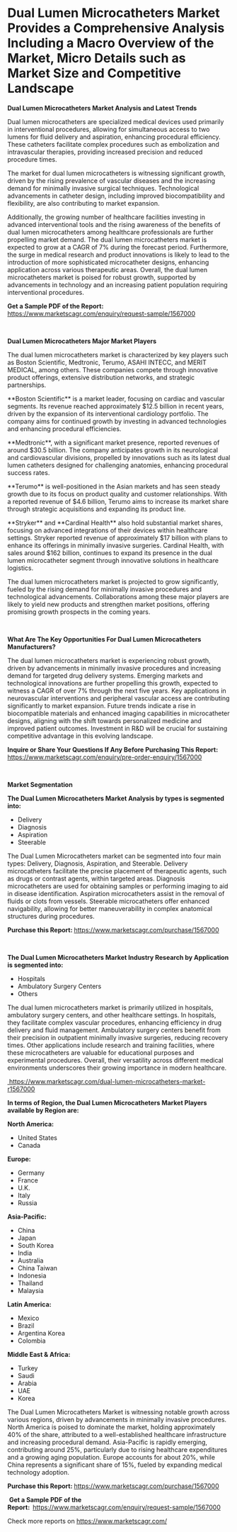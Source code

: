 <p><h1>Dual Lumen Microcatheters Market Provides a Comprehensive Analysis Including a Macro Overview of the Market, Micro Details such as Market Size and Competitive Landscape</h1></p><p><strong>Dual Lumen Microcatheters Market Analysis and Latest Trends</strong></p>
<p><p>Dual lumen microcatheters are specialized medical devices used primarily in interventional procedures, allowing for simultaneous access to two lumens for fluid delivery and aspiration, enhancing procedural efficiency. These catheters facilitate complex procedures such as embolization and intravascular therapies, providing increased precision and reduced procedure times.</p><p>The market for dual lumen microcatheters is witnessing significant growth, driven by the rising prevalence of vascular diseases and the increasing demand for minimally invasive surgical techniques. Technological advancements in catheter design, including improved biocompatibility and flexibility, are also contributing to market expansion. </p><p>Additionally, the growing number of healthcare facilities investing in advanced interventional tools and the rising awareness of the benefits of dual lumen microcatheters among healthcare professionals are further propelling market demand. The dual lumen microcatheters market is expected to grow at a CAGR of 7% during the forecast period. Furthermore, the surge in medical research and product innovations is likely to lead to the introduction of more sophisticated microcatheter designs, enhancing application across various therapeutic areas. Overall, the dual lumen microcatheters market is poised for robust growth, supported by advancements in technology and an increasing patient population requiring interventional procedures.</p></p>
<p><strong>Get a Sample PDF of the Report:&nbsp;</strong> <a href="https://www.marketscagr.com/enquiry/request-sample/1567000?utm_campaign=3533&utm_medium=2&utm_source=Github&utm_content=ia&utm_term=22032025&utm_id=dual-lumen-microcatheters">https://www.marketscagr.com/enquiry/request-sample/1567000</a></p>
<p>&nbsp;</p>
<p><strong>Dual Lumen Microcatheters Major Market Players</strong></p>
<p><p>The dual lumen microcatheters market is characterized by key players such as Boston Scientific, Medtronic, Terumo, ASAHI INTECC, and MERIT MEDICAL, among others. These companies compete through innovative product offerings, extensive distribution networks, and strategic partnerships.</p><p>**Boston Scientific** is a market leader, focusing on cardiac and vascular segments. Its revenue reached approximately $12.5 billion in recent years, driven by the expansion of its interventional cardiology portfolio. The company aims for continued growth by investing in advanced technologies and enhancing procedural efficiencies.</p><p>**Medtronic**, with a significant market presence, reported revenues of around $30.5 billion. The company anticipates growth in its neurological and cardiovascular divisions, propelled by innovations such as its latest dual lumen catheters designed for challenging anatomies, enhancing procedural success rates.</p><p>**Terumo** is well-positioned in the Asian markets and has seen steady growth due to its focus on product quality and customer relationships. With a reported revenue of $4.6 billion, Terumo aims to increase its market share through strategic acquisitions and expanding its product line.</p><p>**Stryker** and **Cardinal Health** also hold substantial market shares, focusing on advanced integrations of their devices within healthcare settings. Stryker reported revenue of approximately $17 billion with plans to enhance its offerings in minimally invasive surgeries. Cardinal Health, with sales around $162 billion, continues to expand its presence in the dual lumen microcatheter segment through innovative solutions in healthcare logistics.</p><p>The dual lumen microcatheters market is projected to grow significantly, fueled by the rising demand for minimally invasive procedures and technological advancements. Collaborations among these major players are likely to yield new products and strengthen market positions, offering promising growth prospects in the coming years.</p></p>
<p>&nbsp;</p>
<p><strong>What Are The Key Opportunities For Dual Lumen Microcatheters Manufacturers?</strong></p>
<p><p>The dual lumen microcatheters market is experiencing robust growth, driven by advancements in minimally invasive procedures and increasing demand for targeted drug delivery systems. Emerging markets and technological innovations are further propelling this growth, expected to witness a CAGR of over 7% through the next five years. Key applications in neurovascular interventions and peripheral vascular access are contributing significantly to market expansion. Future trends indicate a rise in biocompatible materials and enhanced imaging capabilities in microcatheter designs, aligning with the shift towards personalized medicine and improved patient outcomes. Investment in R&D will be crucial for sustaining competitive advantage in this evolving landscape.</p></p>
<p><strong>Inquire or Share Your Questions If Any Before Purchasing This Report:</strong> <a href="https://www.marketscagr.com/enquiry/pre-order-enquiry/1567000?utm_campaign=3533&utm_medium=2&utm_source=Github&utm_content=ia&utm_term=22032025&utm_id=dual-lumen-microcatheters">https://www.marketscagr.com/enquiry/pre-order-enquiry/1567000</a></p>
<p>&nbsp;</p>
<p><strong>Market Segmentation</strong></p>
<p><strong>The Dual Lumen Microcatheters Market Analysis by types is segmented into:</strong></p>
<p><ul><li>Delivery</li><li>Diagnosis</li><li>Aspiration</li><li>Steerable</li></ul></p>
<p><p>The Dual Lumen Microcatheters market can be segmented into four main types: Delivery, Diagnosis, Aspiration, and Steerable. Delivery microcatheters facilitate the precise placement of therapeutic agents, such as drugs or contrast agents, within targeted areas. Diagnosis microcatheters are used for obtaining samples or performing imaging to aid in disease identification. Aspiration microcatheters assist in the removal of fluids or clots from vessels. Steerable microcatheters offer enhanced navigability, allowing for better maneuverability in complex anatomical structures during procedures.</p></p>
<p><strong>Purchase this Report:&nbsp;</strong><a href="https://www.marketscagr.com/purchase/1567000?utm_campaign=3533&utm_medium=2&utm_source=Github&utm_content=ia&utm_term=22032025&utm_id=dual-lumen-microcatheters">https://www.marketscagr.com/purchase/1567000</a></p>
<p>&nbsp;</p>
<p><strong>The Dual Lumen Microcatheters Market Industry Research by Application is segmented into:</strong></p>
<p><ul><li>Hospitals</li><li>Ambulatory Surgery Centers</li><li>Others</li></ul></p>
<p><p>The dual lumen microcatheters market is primarily utilized in hospitals, ambulatory surgery centers, and other healthcare settings. In hospitals, they facilitate complex vascular procedures, enhancing efficiency in drug delivery and fluid management. Ambulatory surgery centers benefit from their precision in outpatient minimally invasive surgeries, reducing recovery times. Other applications include research and training facilities, where these microcatheters are valuable for educational purposes and experimental procedures. Overall, their versatility across different medical environments underscores their growing importance in modern healthcare.</p></p>
<p><a href="https://www.marketscagr.com/dual-lumen-microcatheters-market-r1567000?utm_campaign=3533&utm_medium=2&utm_source=Github&utm_content=ia&utm_term=22032025&utm_id=dual-lumen-microcatheters">&nbsp;https://www.marketscagr.com/dual-lumen-microcatheters-market-r1567000</a></p>
<p><strong>In terms of Region, the Dual Lumen Microcatheters Market Players available by Region are:</strong></p>
<p>
    <p> <strong> North America: </strong>
        <ul>
            <li>United States</li>
            <li>Canada</li>
        </ul>
        </p> 
    <p> <strong> Europe: </strong>
        <ul>
            <li>Germany</li>
            <li>France</li>
            <li>U.K.</li>
            <li>Italy</li>
            <li>Russia</li>
        </ul>
        </p> 
    <p> <strong> Asia-Pacific: </strong>
        <ul>
            <li>China</li>
            <li>Japan</li>
            <li>South Korea</li>
            <li>India</li>
            <li>Australia</li>
            <li>China Taiwan</li>
            <li>Indonesia</li>
            <li>Thailand</li>
            <li>Malaysia</li>
        </ul>
        </p> 
    <p> <strong> Latin America: </strong>
        <ul>
            <li>Mexico</li>
            <li>Brazil</li>
            <li>Argentina Korea</li>
            <li>Colombia</li>
        </ul>
        </p> 
    <p> <strong> Middle East & Africa: </strong>
        <ul>
            <li>Turkey</li>
            <li>Saudi</li>
            <li>Arabia</li>
            <li>UAE</li>
            <li>Korea</li>
        </ul>
    </p>
    </p>
<p><p>The Dual Lumen Microcatheters Market is witnessing notable growth across various regions, driven by advancements in minimally invasive procedures. North America is poised to dominate the market, holding approximately 40% of the share, attributed to a well-established healthcare infrastructure and increasing procedural demand. Asia-Pacific is rapidly emerging, contributing around 25%, particularly due to rising healthcare expenditures and a growing aging population. Europe accounts for about 20%, while China represents a significant share of 15%, fueled by expanding medical technology adoption.</p></p>
<p><strong>Purchase this Report: </strong><a href="https://www.marketscagr.com/purchase/1567000?utm_campaign=3533&utm_medium=2&utm_source=Github&utm_content=ia&utm_term=22032025&utm_id=dual-lumen-microcatheters">https://www.marketscagr.com/purchase/1567000</a></p>
<p>&nbsp;<strong>Get a Sample PDF of the Report:&nbsp;&nbsp;</strong><a href="https://www.marketscagr.com/enquiry/request-sample/1567000?utm_campaign=3533&utm_medium=2&utm_source=Github&utm_content=ia&utm_term=22032025&utm_id=dual-lumen-microcatheters">https://www.marketscagr.com/enquiry/request-sample/1567000</a></p>
<p><strong></strong></p>
<p>Check more reports on <a href="https://www.marketscagr.com/?utm_campaign=3533&utm_medium=2&utm_source=Github&utm_content=ia&utm_term=22032025&utm_id=dual-lumen-microcatheters">https://www.marketscagr.com/</a></p>